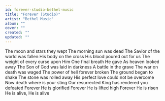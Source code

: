 ```yaml
---
id: forever-studio-bethel-music
title: "Forever (Studio)"
artist: "Bethel Music"
album: ""
cover: ""
created: ""
updated: ""
---
```


The moon and stars they wept
The morning sun was dead
The Savior of the world was fallen
His body on the cross
His blood poured out for us
The weight of every curse upon Him
One final breath He gave
As heaven looked away
The Son of God was laid in darkness
A battle in the grave
The war on death was waged
The power of hell forever broken
The ground began to shake
The stone was rolled away
His perfect love could not be overcome
Now death where is your sting
Our resurrected King has rendered you defeated
Forever He is glorified
Forever He is lifted high
Forever He is risen
He is alive, He is alive